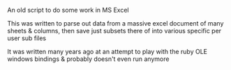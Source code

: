 An old script to do some work in MS Excel

This was written to parse out data from a massive excel document of many sheets & columns, then save just subsets there of into various specific per user sub files

It was written many years ago at an attempt to play with the ruby OLE windows bindings & probably doesn't even run anymore
